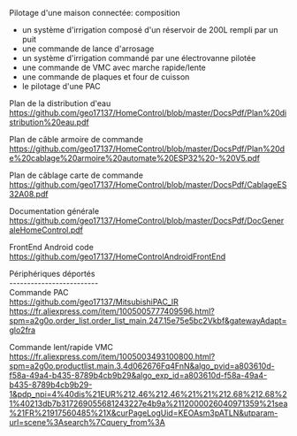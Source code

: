 Pilotage d'une maison connectée: composition
- un système d'irrigation composé d'un réservoir de 200L rempli par un puit
- une commande de lance d'arrosage
- un système d'irrigation commandé par une électrovanne pilotée
- une commande de VMC avec marche rapide/lente
- une commande de plaques et four de cuisson
- le pilotage d'une PAC

Plan de la distribution d'eau<br>
https://github.com/geo17137/HomeControl/blob/master/DocsPdf/Plan%20distribution%20eau.pdf

Plan de câble armoire de commande<br>
https://github.com/geo17137/HomeControl/blob/master/DocsPdf/Plan%20de%20cablage%20armoire%20automate%20ESP32%20-%20V5.pdf

Plan de câblage carte de commande<br>
https://github.com/geo17137/HomeControl/blob/master/DocsPdf/CablageES32A08.pdf

Documentation générale<br>
https://github.com/geo17137/HomeControl/blob/master/DocsPdf/DocGeneraleHomeControl.pdf

FrontEnd Android code<br>
https://github.com/geo17137/HomeControlAndroidFrontEnd

Périphériques déportés<br>
-------------------------<br>
Commande PAC<br>
https://github.com/geo17137/MitsubishiPAC_IR<br>
https://fr.aliexpress.com/item/1005005777409596.html?spm=a2g0o.order_list.order_list_main.247.15e75e5bc2Vkbf&gatewayAdapt=glo2fra

Commande lent/rapide VMC<br>
https://fr.aliexpress.com/item/1005003493100800.html?spm=a2g0o.productlist.main.3.4d062676Fq4FnN&algo_pvid=a803610d-f58a-49a4-b435-8789b4cb9b29&algo_exp_id=a803610d-f58a-49a4-b435-8789b4cb9b29-1&pdp_npi=4%40dis%21EUR%212.46%212.46%21%21%212.68%212.68%21%40213db7b317269055681243227e4b9a%2112000026040971359%21sea%21FR%21917560485%21X&curPageLogUid=KEOAsm3pATLN&utparam-url=scene%3Asearch%7Cquery_from%3A

